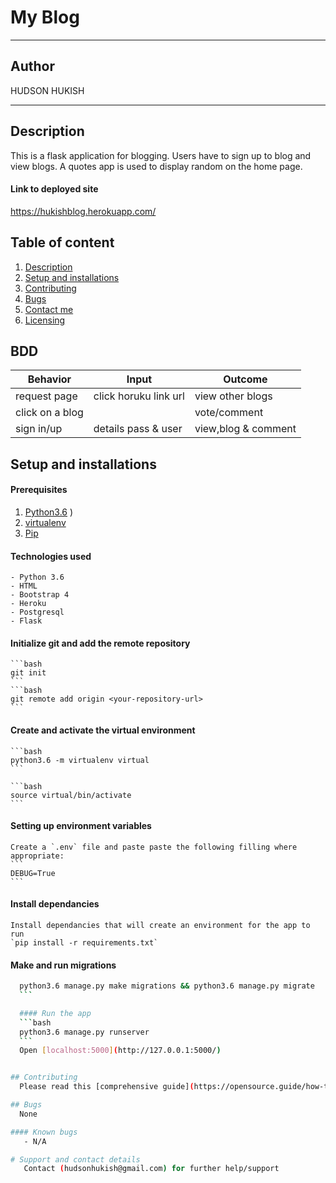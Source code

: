 # My Blog

------------------------------------------------------------------------

## Author

HUDSON HUKISH

--------------
## Description
This is a flask application for blogging. Users have to sign up to blog and view blogs. A quotes app is used to display random on the home page.

#### Link to deployed site
https://hukishblog.herokuapp.com/

## Table of content
1. [Description](#description)
2. [Setup and installations](#setup-and-installations)
3. [Contributing](#contributing)
4. [Bugs](#bugs)
5. [Contact me](#support-and-contact-details)
6. [Licensing](#license)

## BDD
| Behavior           | Input                 | Outcome                            |
| -------------------|-----------------------| -----------------------------------|
| request page       | click horuku link url | view other blogs                   |
| click on a blog    |                       | vote/comment                       |
| sign in/up         | details pass & user   | view,blog & comment                |


## Setup and installations
#### Prerequisites
1. [Python3.6](https://www.python.org/downloads/)
)
2. [virtualenv](https://virtualenv.pypa.io/en/stable/installation/)
3. [Pip](https://pip.pypa.io/en/stable/installing/)

#### Technologies used
    - Python 3.6
    - HTML
    - Bootstrap 4
    - Heroku
    - Postgresql
    - Flask


#### Initialize git and add the remote repository
    ```bash
    git init
    ```
    ```bash
    git remote add origin <your-repository-url>
    ```

#### Create and activate the virtual environment
    ```bash
    python3.6 -m virtualenv virtual
    ```

    ```bash
    source virtual/bin/activate
    ```

#### Setting up environment variables
    Create a `.env` file and paste paste the following filling where appropriate:
    ```
    DEBUG=True
    ```

#### Install dependancies
    Install dependancies that will create an environment for the app to run
    `pip install -r requirements.txt`

#### Make and run migrations
  ```bash
    python3.6 manage.py make migrations && python3.6 manage.py migrate
    ```

    #### Run the app
    ```bash
    python3.6 manage.py runserver
    ```
    Open [localhost:5000](http://127.0.0.1:5000/)


## Contributing
    Please read this [comprehensive guide](https://opensource.guide/how-to-contribute/) on how to contribute. Pull requests are welcome :-)

## Bugs
    None

#### Known bugs
     - N/A

# Support and contact details
     Contact (hudsonhukish@gmail.com) for further help/support
     
